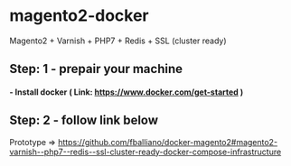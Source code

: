 # magento2-docker
Magento2 + Varnish + PHP7 + Redis + SSL (cluster ready)

## Step: 1 - prepair your machine
#### - Install docker ( Link: https://www.docker.com/get-started )


## Step: 2 - follow link below
Prototype => https://github.com/fballiano/docker-magento2#magento2-varnish--php7--redis--ssl-cluster-ready-docker-compose-infrastructure

